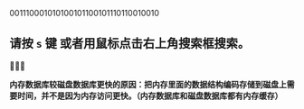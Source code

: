 
001110001010100101100101110110010010

## 请按 `s` 键 或者用鼠标点击右上角搜索框搜索。 

🌵🌵🌵

**内存数据库较磁盘数据库更快的原因：把内存里面的数据结构编码存储到磁盘上需要时间，并不是因为内存访问更快。（内存数据库和磁盘数据库都有内存缓存）**


